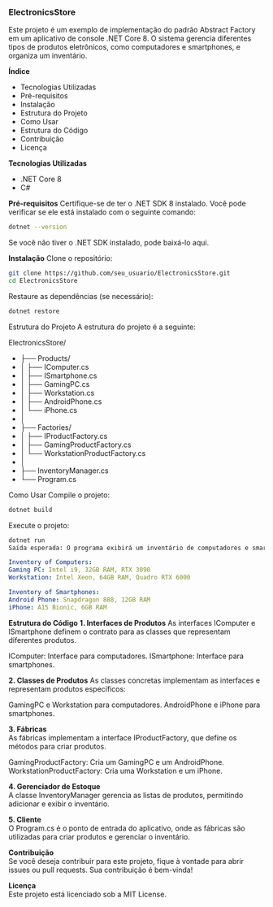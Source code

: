### **ElectronicsStore**
Este projeto é um exemplo de implementação do padrão Abstract Factory em um aplicativo de console .NET Core 8. O sistema gerencia diferentes tipos de produtos eletrônicos, como computadores e smartphones, e organiza um inventário.

**Índice**
- Tecnologias Utilizadas
- Pré-requisitos
- Instalação
- Estrutura do Projeto
- Como Usar
- Estrutura do Código
- Contribuição
- Licença

**Tecnologias Utilizadas**
- .NET Core 8
- C#
  
**Pré-requisitos**
Certifique-se de ter o .NET SDK 8 instalado. Você pode verificar se ele está instalado com o seguinte comando:

```bash
dotnet --version
```

Se você não tiver o .NET SDK instalado, pode baixá-lo aqui.

**Instalação**
Clone o repositório:

```bash
git clone https://github.com/seu_usuario/ElectronicsStore.git
cd ElectronicsStore
```
Restaure as dependências (se necessário):

```bash
dotnet restore
```
Estrutura do Projeto
A estrutura do projeto é a seguinte:

ElectronicsStore/
- ├── Products/
- │   ├── IComputer.cs
- │   ├── ISmartphone.cs
- │   ├── GamingPC.cs
- │   ├── Workstation.cs
- │   ├── AndroidPhone.cs
- │   └── iPhone.cs
- │
- ├── Factories/
- │   ├── IProductFactory.cs
- │   ├── GamingProductFactory.cs
- │   └── WorkstationProductFactory.cs
- │
- ├── InventoryManager.cs
- └── Program.cs

Como Usar
Compile o projeto:

```bash
dotnet build
```
Execute o projeto:

```bash
dotnet run
Saída esperada: O programa exibirá um inventário de computadores e smartphones, como mostrado abaixo:
```


```yaml
Inventory of Computers:
Gaming PC: Intel i9, 32GB RAM, RTX 3090
Workstation: Intel Xeon, 64GB RAM, Quadro RTX 6000

Inventory of Smartphones:
Android Phone: Snapdragon 888, 12GB RAM
iPhone: A15 Bionic, 6GB RAM
```

**Estrutura do Código**
**1. Interfaces de Produtos**
As interfaces IComputer e ISmartphone definem o contrato para as classes que representam diferentes produtos.

IComputer: Interface para computadores.
ISmartphone: Interface para smartphones.

**2. Classes de Produtos**
As classes concretas implementam as interfaces e representam produtos específicos:

GamingPC e Workstation para computadores.
AndroidPhone e iPhone para smartphones.

**3. Fábricas**  
As fábricas implementam a interface IProductFactory, que define os métodos para criar produtos.

GamingProductFactory: Cria um GamingPC e um AndroidPhone.
WorkstationProductFactory: Cria uma Workstation e um iPhone.

**4. Gerenciador de Estoque**  
A classe InventoryManager gerencia as listas de produtos, permitindo adicionar e exibir o inventário.

**5. Cliente**  
O Program.cs é o ponto de entrada do aplicativo, onde as fábricas são utilizadas para criar produtos e gerenciar o inventário.

**Contribuição**  
Se você deseja contribuir para este projeto, fique à vontade para abrir issues ou pull requests. Sua contribuição é bem-vinda!

**Licença**  
Este projeto está licenciado sob a MIT License.
